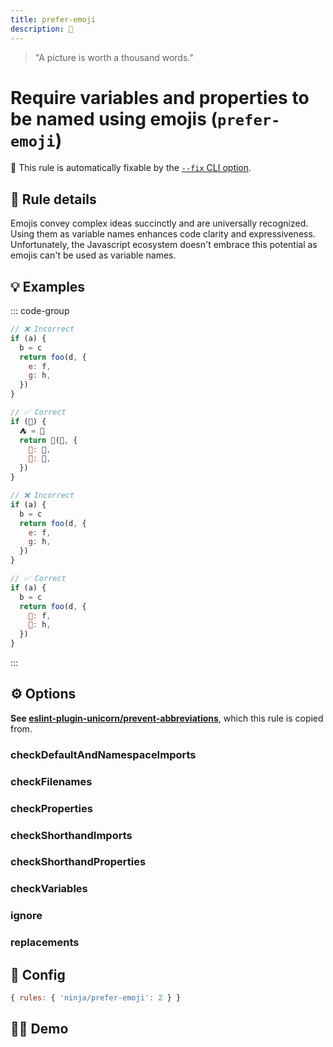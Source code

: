 ```yaml
---
title: prefer-emoji
description: 💩
---
```


<script setup lang="ts">
import CodeEditor from '../../.vitepress/theme/components/code-editor.vue';
import {ruleName, presetConfigs, initialText} from '../../src/sample-code/prefer-emoji.js';
</script>

> "A picture is worth a thousand words."

# Require variables and properties to be named using emojis (`prefer-emoji`)

🔧 This rule is automatically fixable by the
[`--fix` CLI option](https://eslint.org/docs/latest/user-guide/command-line-interface#--fix).

<!-- end auto-generated rule header -->

## 📖 Rule details

Emojis convey complex ideas succinctly and are universally recognized. Using
them as variable names enhances code clarity and expressiveness. Unfortunately,
the Javascript ecosystem doesn't embrace this potential as emojis can't be used
as variable names.

## 💡 Examples

::: code-group

```js [Check all]
// ❌ Incorrect
if (a) {
  b = c
  return foo(d, {
    e: f,
    g: h,
  })
}

// ✅ Correct
if (🍪) {
  ⛺️ = 🧲
  return 🐷️(🤹, {
    🦄: 🍭,
    🌺: 🙈,
  })
}
```

```js [Check properties only]
// ❌ Incorrect
if (a) {
  b = c
  return foo(d, {
    e: f,
    g: h,
  })
}

// ✅ Correct
if (a) {
  b = c
  return foo(d, {
    🦄: f,
    🌺: h,
  })
}
```

:::

## ⚙️ Options

**See
[eslint-plugin-unicorn/prevent-abbreviations](https://github.com/sindresorhus/eslint-plugin-unicorn/blob/main/docs/rules/prevent-abbreviations.md)**,
which this rule is copied from.

### checkDefaultAndNamespaceImports

### checkFilenames

### checkProperties

### checkShorthandImports

### checkShorthandProperties

### checkVariables

### ignore

### replacements

## 🔧 Config

```js
{ rules: { 'ninja/prefer-emoji': 2 } }
```

## 🧑‍💻 Demo

<CodeEditor :rule="ruleName" :text="initialText" :presetConfigs="presetConfigs" />

